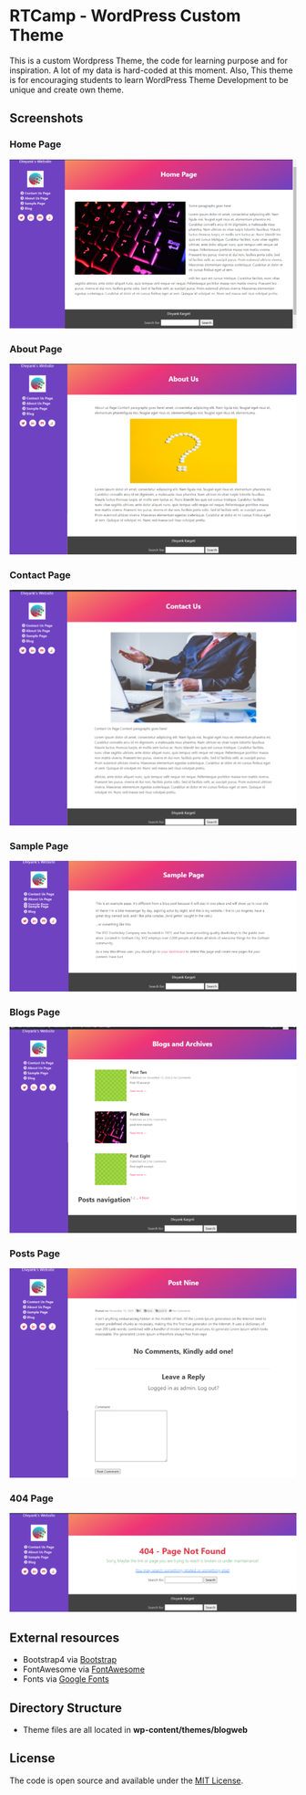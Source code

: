 # RTCamp - WordPress Custom Theme

This is a custom Wordpress Theme, the code for learning purpose and for inspiration. A lot of my data is hard-coded at this moment. 
Also, This theme is for encouraging students to learn WordPress Theme Development to be unique and create own theme. 

## Screenshots

### Home Page
![HomePage](/For_readme_screenshots/home.png)

### About Page
![AboutPage](/For_readme_screenshots/about.png)

### Contact Page
![ContactPage](/For_readme_screenshots/contact.png)

### Sample Page
![SamplePage](/For_readme_screenshots/sample.png)

### Blogs Page
![BlogsPage](/For_readme_screenshots/blogs.png)

### Posts Page
![PostsPage](/For_readme_screenshots/posts.png)

### 404 Page
![404Page](/For_readme_screenshots/404page.png)

## External resources
* Bootstrap4 via [Bootstrap](https://getbootstrap.com/)
* FontAwesome via [FontAwesome](https://fontawesome.com/?utm_source=v4_homepage&utm_medium=display&utm_campaign=fa5_released&utm_content=banner)
* Fonts via [Google Fonts](https://www.google.com/fonts)

## Directory Structure

* Theme files are all located in **wp-content/themes/blogweb**

## License

The code is open source and available under the [MIT License](LICENSE.md).